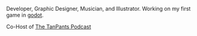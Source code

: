 Developer, Graphic Designer, Musician, and Illustrator. Working on my first game in [godot](https://godotengine.org).

Co-Host of [The TanPants Podcast](https://x.com/Tan_Pants)
